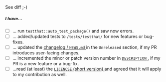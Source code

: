 <!-- Please start with a brief summary. If it's trivial, "See diff" and deleting 
the rest of the template text is fine :-) -->

See diff ;-)

<!-- If your PR includes more substantial changes, please explain them above and
then mark the relevant boxes below (with an x). Striking out irrelevant lines
with ~~...~~ is fine :-) -->

##### I have...

- [ ] ... run `testthat::auto_test_package()` and saw now errors.
- [ ] ... added/updated tests to `/tests/testthat/` for new features or bug-fixes.
- [ ] ... updated the [changelog / `NEWS.md`
](https://github.com/katrinleinweber/BacDiveR/blob/master/NEWS.md) in the 
`Unreleased` section, if my PR introduces user-facing changes.
- [ ] ... incremented the minor or patch version number in [`DESCRIPTION`
](https://github.com/katrinleinweber/BacDiveR/blob/master/DESCRIPTION), if my PR
is a new feature or a bug-fix.
- [ ] ...read (at least) the [`LICENCSE` (short version)
](https://github.com/katrinleinweber/BacDiveR/tree/master/LICENSE) and agreed 
that it will apply to my contribution as well. 

<!-- Thank you! -->
